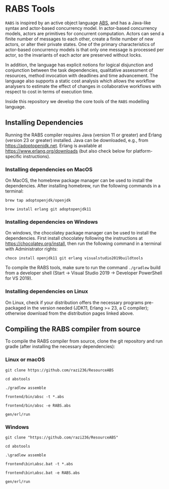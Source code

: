 RABS Tools
=========

`RABS` is inspired by an active object language [ABS](https://abs-models.org/), and has a Java-like syntax and actor-based concurrency model. In actor-based concurrency models, actors are primitives for concurrent computation. Actors can send a finite number of messages to each other, create a finite number of new actors, or alter their private states. One of the primary characteristics of actor-based concurrency models is that only one message is processed per actor, so the invariants of each actor are preserved without locks.

In addition, the language has
explicit notions for logical disjunction and conjunction between the task dependencies, qualitative assessment of resources, method invocation with deadlines and time
advancement. The language also supports a static cost analysis which allows the workflow analysers to estimate the effect
of changes in collaborative workflows with respect to cost in terms of
execution time.

Inside this repository we develop the core tools of the `RABS` modelling
language.

## **Installing Dependencies**

Running the RABS compiler requires Java (version 11 or greater) and Erlang (version 23 or greater) installed. Java can be downloaded, e.g., from https://adoptopenjdk.net. Erlang is available at https://www.erlang.org/downloads (but also check below for platform-specific instructions).

### **Installing dependencies on MacOS**

On MacOS, the homebrew package manager can be used to install the dependencies. After installing homebrew, run the following commands in a terminal:

`brew tap adoptopenjdk/openjdk`

`brew install erlang git adoptopenjdk11`

### Installing dependencies on Windows

On windows, the chocolatey package manager can be used to install the dependencies. First install chocolatey following the instructions at https://chocolatey.org/install, then run the following command in a terminal with Administrator rights:

`choco install openjdk11 git erlang visualstudio2019buildtools`

To compile the RABS tools, make sure to run the command `./gradlew` build from a developer shell (Start -> Visual Studio 2019 -> Developer PowerShell for VS 2019).

### Installing dependencies on Linux

On Linux, check if your distribution offers the necessary programs pre-packaged in the version needed (JDK11, Erlang >= 23, a C compiler); otherwise download from the distribution pages linked above.

## Compiling the RABS compiler from source

To compile the RABS compiler from source, clone the git repository and run gradle (after installing the necessary dependencies):


### Linux or macOS

`git clone https://github.com/razi236/ResourceABS`

`cd abstools`

`./gradlew assemble`

`frontend/bin/absc -t *.abs`

`frontend/bin/absc -e RABS.abs`

`gen/erl/run`

### Windows

`git clone "https://github.com/razi236/ResourceABS"`

`cd abstools`

`.\gradlew assemble`

`frontend\bin\absc.bat -t *.abs`

`frontend\bin\absc.bat -e RABS.abs`

`gen/erl/run`



